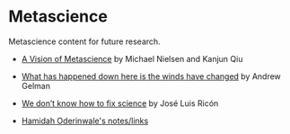 # Metascience

Metascience content for future research.

- [A Vision of Metascience](https://scienceplusplus.org/metascience/) by Michael Nielsen and Kanjun Qiu

- [What has happened down here is the winds have changed](https://statmodeling.stat.columbia.edu/2016/09/21/what-has-happened-down-here-is-the-winds-have-changed/) by Andrew Gelman

- [We don’t know how to fix science](https://worksinprogress.co/issue/we-dont-know-how-to-fix-science/) by José Luis Ricón
- [Hamidah Oderinwale's notes/links](https://hackmd.io/@ecx2VlHIRJSuD55CidtDSw/B19-vKMN6)